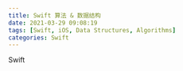 ```yaml
---
title: Swift 算法 & 数据结构
date: 2021-03-29 09:08:19
tags: [Swift, iOS, Data Structures, Algorithms]
categories: Swift
---
```


Swift
